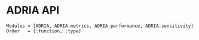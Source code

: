 # ADRIA API


```@autodocs
Modules = [ADRIA, ADRIA.metrics, ADRIA.performance, ADRIA.sensitivity]
Order   = [:function, :type]
```
